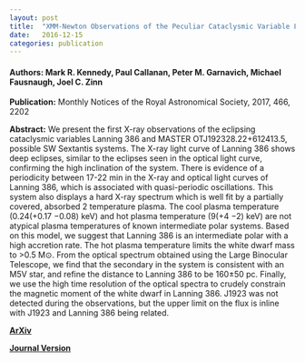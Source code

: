 ```yaml
---
layout: post
title:  "XMM-Newton Observations of the Peculiar Cataclysmic Variable Lanning 386: X-ray evidence for a Magnetic Primary"
date:   2016-12-15
categories: publication
---
```


#### **Authors:** Mark R. Kennedy, Paul Callanan, Peter M. Garnavich, Michael Fausnaugh, Joel C. Zinn
**Publication:** Monthly Notices of the Royal Astronomical Society, 2017, 466, 2202

**Abstract:**
We present the first X-ray observations of the eclipsing cataclysmic variables Lanning 386 and MASTER OTJ192328.22+612413.5, possible SW Sextantis systems. The X-ray light curve of Lanning 386 shows deep eclipses, similar to the eclipses seen in the optical light curve, confirming the high inclination of the system. There is evidence of a periodicity between 17-22 min in the X-ray and optical light curves of Lanning 386, which is associated with quasi-periodic oscillations. This system also displays a hard X-ray spectrum which is well fit by a partially covered, absorbed 2 temperature plasma. The cool plasma temperature (0.24(+0.17 −0.08) keV) and hot plasma temperature (9(+4 −2) keV) are not atypical plasma temperatures of known intermediate polar systems. Based on this model, we suggest that Lanning 386 is an intermediate polar with a high accretion rate. The hot plasma temperature limits the white dwarf mass to >0.5 M⊙. From the optical spectrum obtained using the Large Binocular Telescope, we find that the secondary in the system is consistent with an M5V star, and refine the distance to Lanning 386 to be 160±50 pc. Finally, we use the high time resolution of the optical spectra to crudely constrain the magnetic moment of the white dwarf in Lanning 386. J1923 was not detected during the observations, but the upper limit on the flux is inline with J1923 and Lanning 386 being related.

**[ArXiv](https://arxiv.org/abs/1612.04397)**

**[Journal Version](https://academic.oup.com/mnras/article-abstract/466/2/2202/2712519/XMM-Newton-observations-of-the-peculiar)**

